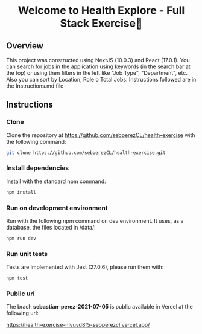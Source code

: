 <h1 align="center">Welcome to Health Explore - Full Stack Exercise👋</h1>

## Overview

This project was constructed using NextJS (10.0.3) and React (17.0.1). You can search for jobs in the application using keywords (in the search bar at the top) or using then filters in the left like "Job Type", "Department", etc. Also you can sort by Location, Role o Total Jobs. Instructions followed are in the Instructions.md file

## Instructions

### Clone

Clone the repository at https://github.com/sebperezCL/health-exercise with the following command:

```sh
git clone https://github.com/sebperezCL/health-exercise.git
```

### Install dependencies

Install with the standard npm command:

```sh
npm install
```

### Run on development environment

Run with the following npm command on dev environment. It uses, as a database, the files located in /data/:

```sh
npm run dev
```

### Run unit tests

Tests are implemented with Jest (27.0.6), please run them with:

```sh
npm test
```

### Public url

The brach **sebastian-perez-2021-07-05** is public available in Vercel at the following url:

https://health-exercise-nlvuvd8f5-sebperezcl.vercel.app/
